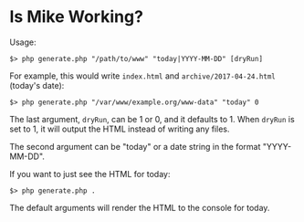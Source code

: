 # Is Mike Working?

Usage:

```
$> php generate.php "/path/to/www" "today|YYYY-MM-DD" [dryRun]
```

For example, this would write `index.html` and `archive/2017-04-24.html`
(today's date):

```
$> php generate.php "/var/www/example.org/www-data" "today" 0
```

The last argument, `dryRun`, can be 1 or 0, and it defaults to 1. When
`dryRun` is set to 1, it will output the HTML instead of writing any
files.

The second argument can be "today" or a date string in the format
"YYYY-MM-DD".

If you want to just see the HTML for today:

```
$> php generate.php .
```

The default arguments will render the HTML to the console for today.
